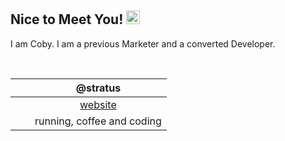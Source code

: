 ## Nice to Meet You! <img src="https://github.com/cobyeastwood/cobyeastwood/blob/main/bell.gif" width="22px">

I am Coby. I am a previous Marketer and a converted Developer.

<br>

|<img src="https://github.com/cobyeastwood/cobyeastwood/blob/main/laptop-code-solid.svg" width="15px">| @stratus |
| :----:  | :----: |
|<img src="https://github.com/cobyeastwood/cobyeastwood/blob/main/window-maximize-solid.svg" width="12.5px">| [website](www.cobyeastwood.com)|
|<img src="https://github.com/cobyeastwood/cobyeastwood/blob/main/heart-pulse-solid.svg" width="15px">| running, coffee and coding|
